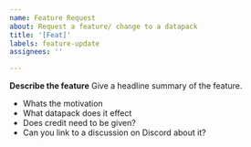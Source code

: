 ```yaml
---
name: Feature Request
about: Request a feature/ change to a datapack
title: '[Feat]'
labels: feature-update
assignees: ''

---
```


**Describe the feature**
Give a headline summary of the feature.
- Whats the motivation
- What datapack does it effect
- Does credit need to be given?
- Can you link to a discussion on Discord about it?

